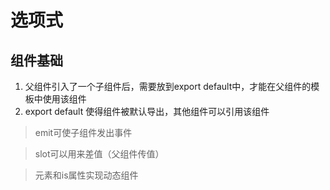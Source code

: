 # 选项式
## 组件基础
1. 父组件引入了一个子组件后，需要放到export default中，才能在父组件的模板中使用该组件
2. export default 使得组件被默认导出，其他组件可以引用该组件


> emit可使子组件发出事件

> slot可以用来差值（父组件传值）

> <component> 元素和is属性实现动态组件